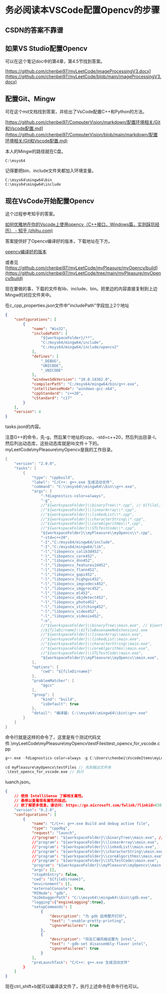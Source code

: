 # 务必阅读本VSCode配置Opencv的步骤

## CSDN的答案不靠谱

## 如果VS Studio配置Opencv

可以在这个笔记doc中的第4章，第4.5节找到答案。

[https://github.com/chenbei97/myLeetCode/imageProcessingV3.docx](https://github.com/chenbei97/myLeetCode/blob/main/imageProcessingV3.docx)

## 配置Git、Mingw

可在这个md文档找到答案，并给出了VsCode配置C++和Python的方法。

[https://github.com/chenbei97/ComputerVision/markdown/配置环境相关/Git和Vscode配置.md](https://github.com/chenbei97/ComputerVision/blob/main/markdown/配置环境相关/Git和Vscode配置.md)

本人的Mingw的路径就在C盘。

```
C:\msys64
```

记得要把bin、include文件夹都加入环境变量。

```
C:\msys64\mingw64\bin
C:\msys64\mingw64\include
```

## 现在VsCode开始配置Opencv

这个过程参考知乎的答案。

[如何优雅地在你的Vscode上使用opencv（C++接口，Windows篇，实则踩坑经历） - 知乎 (zhihu.com)](https://zhuanlan.zhihu.com/p/402378383?utm_source=wechat_session&utm_medium=social&utm_oi=1173235761410818048&utm_campaign=shareopn)

答案提供好了Opencv编译好的版本，下载地址在下方。

[opencv编译好的版本](https://gitee.com/kirigaya/opencv_built_by_gcc_on_-windows)

或者见[https://github.com/chenbei97/myLeetCode/myPleasure/myOpencv/build](https://github.com/chenbei97/myLeetCode/tree/main/myPleasure/myOpencv/build)

现在要做的事，下载的文件有lib、include、bin。把里边的内容直接复制到上边Mingw的对应文件夹中。

在c_cpp_properties.json文件中"includePath"字段加上2个地址

```json
{
    "configurations": [
        {
            "name": "Win32",
            "includePath": [
                "${workspaceFolder}/**",
                "C:/msys64/mingw64/include",
                "C:/msys64/mingw64/include/opencv2"
            ],
            "defines": [
                "_DEBUG",
                "UNICODE",
                "_UNICODE"
            ],
            "windowsSdkVersion": "10.0.18362.0",
            "compilerPath": "C:/msys64/mingw64/bin/g++.exe",
            "intelliSenseMode": "windows-gcc-x64",
            "cppStandard": "c++20",
            "cStandard": "c17"
        }
    ],
    "version": 4
}
```

tasks.json的内容。

注意G++的命令，先-g，然后某个地址的cpp，-std=c++20，然后列出目录-I，然后列出动态库，这些动态库就是lib文件＋下的。myLeetCode\myPleasure\\myOpencv是我的工作目录。

```c++
{
    "version": "2.0.0",
    "tasks": [
        {
            "type": "cppbuild",
            "label": "C/C++: g++.exe 生成活动文件",
            "command": "C:\\msys64\\mingw64\\bin\\g++.exe",
            "args": [
                "-fdiagnostics-color=always",
                "-g",
                //"${workspaceFolder}\\binaryTree\\*.cpp", // ${file},可以构建多个cpp文件而不是单个
                //"${workspaceFolder}\\linearArray\\*.cpp",
                //"${workspaceFolder}\\linkedList\\*.cpp",
                //"${workspaceFolder}\\characterString\\*.cpp",
                //"${workspaceFolder}\\coreAlgorithms\\*.cpp",
                //"${workspaceFolder}\\STLTestCode\\*.cpp",
                "${workspaceFolder}\\myPleasure\\myOpencv\\*.cpp",
                "-std=c++20",
                "-I","C:/msys64/mingw64/include",
                "-I","C:/msys64/mingw64/lib",
                "-l","libopencv_calib3d452",
                "-l","libopencv_core452",
                "-l","libopencv_dnn452",
                "-l","libopencv_features2d452",
                "-l","libopencv_flann452",
                "-l","libopencv_gapi452",
                "-l","libopencv_highgui452",
                "-l","libopencv_imgcodecs452",
                "-l","libopencv_imgproc452",
                "-l","libopencv_ml452",
                "-l","libopencv_objdetect452",
                "-l","libopencv_photo452",
                "-l","libopencv_stitching452",
                "-l","libopencv_video452",
                "-l","libopencv_videoio452",
                "-o",
                //"${workspaceFolder}\\binaryTree\\main.exe", // ${workspaceFolder}\\myProgram.exe 可以替换为硬编码名
                //${fileDirname}\\${fileBasenameNoExtension}.exe
                //"${workspaceFolder}\\linearArray\\main.exe",
                //"${workspaceFolder}\\linkedList\\main.exe",
                //"${workspaceFolder}\\characterString\\main.exe",
                //"${workspaceFolder}\\coreAlgorithms\\main.exe",
                //"${workspaceFolder}\\STLTestCode\\main.exe",
                "${workspaceFolder}\\myPleasure\\myOpencv\\main.exe",
            ],
            "options": {
                "cwd": "${fileDirname}"
            },
            "problemMatcher": [
                "$gcc"
            ],
            "group": {
                "kind": "build",
                "isDefault": true
            },
            "detail": "编译器: C:\\msys64\\mingw64\\bin\\g++.exe"
        }
    ]
}
```

命令行就是这样的命令了，这里是有个测试代码文件.\myLeetCode\myPleasure\myOpencv\testFiles\test_opencv_for_vscode.cpp

```c++
g++.exe -fdiagnostics-color=always -g C:\Users\chenbei\VscodeItems\myLeetCode\myPleasure\myOpencv\testFiles\*.cpp -std=c++20 -I C:/msys64/mingw64/include -I C:/msys64/mingw64/lib -l libopencv_calib3d452 -l libopencv_core452 -l libopencv_dnn452 -l libopencv_features2d452 -l libopencv_flann452 -l libopencv_gapi452 -l libopencv_highgui452 -l libopencv_imgcodecs452 -l libopencv_imgproc452 -l libopencv_ml452 -l libopencv_objdetect452 -l libopencv_photo452 -l libopencv_stitching452 -l libopencv_video452 -l libopencv_videoio452 -o C:\Users\chenbei\VscodeItems\myLeetCode\myPleasure\myOpencv\testFiles\test_opencv_for_vscode.exe // 编译命令
    
cd myPleasure\myOpencv\testFiles // 先到输出文件夹
.\test_opencv_for_vscode.exe // 执行
```

luanch.json。

```json
{
    // 使用 IntelliSense 了解相关属性。 
    // 悬停以查看现有属性的描述。
    // 欲了解更多信息，请访问: https://go.microsoft.com/fwlink/?linkid=830387
    "version": "0.2.0",
    "configurations": [
        {
            "name": "C/C++: g++.exe Build and debug active file",
            "type": "cppdbg",
            "request": "launch",
            //"program": "${workspaceFolder}\\binaryTree\\main.exe", // ${fileDirname}\\${fileBasenameNoExtension}.exe
            //"program": "${workspaceFolder}\\linearArray\\main.exe",
            //"program": "${workspaceFolder}\\linkedList\\main.exe",
            //"program": "${workspaceFolder}\\characterString\\main.exe",
            //"program": "${workspaceFolder}\\coreAlgorithms\\main.exe",
            //"program": "${workspaceFolder}\\STLTestCode\\main.exe",
            "program": "${workspaceFolder}\\myPleasure\\myOpencv\\main.exe",
            "args": [],
            "stopAtEntry": false,
            "cwd": "${fileDirname}",
            "environment": [],
            "externalConsole": true,
            "MIMode": "gdb",
            "miDebuggerPath": "C:\\msys64\\mingw64\\bin\\gdb.exe",
            "logging":{"engineLogging":true},
            "setupCommands": [
                {
                    "description": "为 gdb 启用整齐打印",
                    "text": "-enable-pretty-printing",
                    "ignoreFailures": true
                },
                {
                    "description": "将反汇编风格设置为 Intel",
                    "text": "-gdb-set disassembly-flavor intel",
                    "ignoreFailures": true
                }
            ],
            "preLaunchTask": "C/C++: g++.exe 生成活动文件"
        }
    ]
}
```

现在ctrl_shift+b就可以编译该文件了，执行上述命令在命令行也可以。